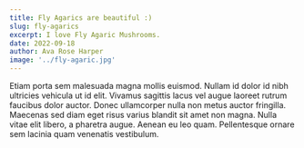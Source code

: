 ```yaml
---
title: Fly Agarics are beautiful :)
slug: fly-agarics
excerpt: I love Fly Agaric Mushrooms.
date: 2022-09-18
author: Ava Rose Harper
image: '../fly-agaric.jpg'
---
```


Etiam porta sem malesuada magna mollis euismod. Nullam id dolor id nibh ultricies vehicula ut id elit. Vivamus sagittis lacus vel augue laoreet rutrum faucibus dolor auctor. Donec ullamcorper nulla non metus auctor fringilla. Maecenas sed diam eget risus varius blandit sit amet non magna. Nulla vitae elit libero, a pharetra augue. Aenean eu leo quam. Pellentesque ornare sem lacinia quam venenatis vestibulum.
